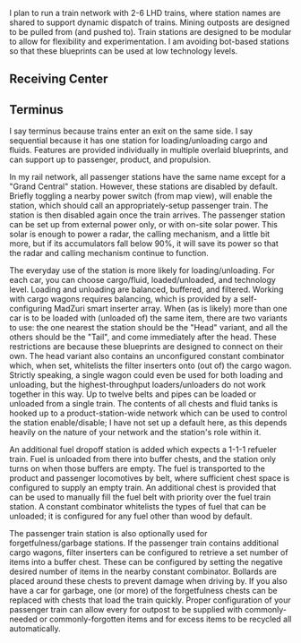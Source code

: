 I plan to run a train network with 2-6 LHD trains, where station names are shared to support dynamic dispatch of trains.
Mining outposts are designed to be pulled from (and pushed to).
Train stations are designed to be modular to allow for flexibility and experimentation.
I am avoiding bot-based stations so that these blueprints can be used at low technology levels.

## Receiving Center


## Terminus

I say terminus because trains enter an exit on the same side.
I say sequential because it has one station for loading/unloading cargo and fluids.
Features are provided individually in multiple overlaid blueprints, and can support up to passenger, product, and propulsion.

In my rail network, all passenger stations have the same name except for a "Grand Central" station.
However, these stations are disabled by default.
Briefly toggling a nearby power switch (from map view), will enable the station, which should call an appropriately-setup passenger train.
The station is then disabled again once the train arrives.
The passenger station can be set up from external power only, or with on-site solar power.
This solar is enough to power a radar, the calling mechanism, and a little bit more, but if its accumulators fall below 90%, it will save its power so that the radar and calling mechanism continue to function.

The everyday use of the station is more likely for loading/unloading.
For each car, you can choose cargo/fluid, loaded/unloaded, and technology level.
Loading and unloading are balanced, buffered, and filtered.
Working with cargo wagons requires balancing, which is provided by a self-configuring MadZuri smart inserter array.
When (as is likely) more than one car is to be loaded with (unloaded of) the same item, there are two variants to use:
    the one nearest the station should be the "Head" variant,
    and all the others should be the "Tail", and come immediately after the head.
These restrictions are because these blueprints are designed to connect on their own.
The head variant also contains an unconfigured constant combinator which, when set, whitelists the filter inserters onto (out of) the cargo wagon.
Strictly speaking, a single wagon could even be used for both loading and unloading, but the highest-throughput loaders/unloaders do not work together in this way.
Up to twelve belts and pipes can be loaded or unloaded from a single train.
The contents of all chests and fluid tanks is hooked up to a product-station-wide network which can be used to control the station enable/disable; I have not set up a default here, as this depends heavily on the nature of your network and the station's role within it.

An additional fuel dropoff station is added which expects a 1-1-1 refueler train.
Fuel is unloaded from there into buffer chests, and the station only turns on when those buffers are empty.
The fuel is transported to the product and passenger locomotives by belt, where sufficient chest space is configured to supply an empty train.
An additional chest is provided that can be used to manually fill the fuel belt with priority over the fuel train station.
A constant combinator whitelists the types of fuel that can be unloaded; it is configured for any fuel other than wood by default.

The passenger train station is also optionally used for forgetfulness/garbage stations.
If the passenger train contains additional cargo wagons, filter inserters can be configured to retrieve a set number of items into a buffer chest.
These can be configured by setting the negative desired number of items in the nearby constant combinator.
Bollards are placed around these chests to prevent damage when driving by.
If you also have a car for garbage, one (or more) of the forgetfulness chests can be replaced with chests that load the train quickly.
Proper configuration of your passenger train can allow every for outpost to be supplied with commonly-needed or commonly-forgotten items and for excess items to be recycled all automatically.
